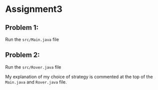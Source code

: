 # Assignment3

## Problem 1:
Run the `src/Main.java` file

## Problem 2:
Run the `src/Rover.java` file

My explanation of my choice of strategy is commented at the top of the `Main.java` and `Rover.java` file.